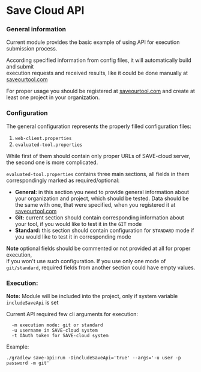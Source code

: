 # Save Cloud API

### General information

Current module provides the basic example of using API for execution submission process.

According specified information from config files, it will automatically build and submit\
execution requests and received results, like it could be done manually at [saveourtool.com](http://saveourtool.com/)

For proper usage you should be registered at [saveourtool.com](http://saveourtool.com/)
and create at least one project in your organization.

### Configuration

The general configuration represents the properly filled configuration files:
1) `web-client.properties` 
2) `evaluated-tool.properties`

While first of them should contain only proper URLs of SAVE-cloud server, the
second one is more complicated.

`evaluated-tool.properties` contains three main sections, all fields in them correspondingly
marked as required/optional:

* **General:** in this section you need to provide general information about
  your organization and project, which should be tested. Data should be the same
  with one, that were
  specified, when you registered it at [saveourtool.com](http://saveourtool.com/)
* **Git:** current section should contain corresponding information about your tool,
  if you would like to test it in the `GIT` mode
* **Standard:** this section should contain configuration for `STANDARD` mode
  if you would like to test it in corresponding mode
  
**Note** optional fields should be commented or not provided at all for proper execution,\
if you won't use such configuration. If you use only one mode of `git/standard`,
required fields from another section could have empty values.

### Execution:

**Note:** Module will be included into the project, only if system variable `includeSaveApi` is set

Current API required few cli arguments for execution:
```
  -m execution mode: git or standard
  -u username in SAVE-cloud system
  -t OAuth token for SAVE-cloud system
```

Example:

    ./gradlew save-api:run -DincludeSaveApi='true' --args='-u user -p password -m git'